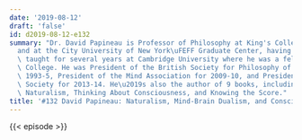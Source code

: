 ```yaml
---
date: '2019-08-12'
draft: 'false'
id: d2019-08-12-e132
summary: "Dr. David Papineau is Professor of Philosophy at King's College London \uFEFF\
  and at the City University of New York\uFEFF Graduate Center, having previously\
  \ taught for several years at Cambridge University where he was a fellow of Robinson\
  \ College. He was President of the British Society for Philosophy of Science for\
  \ 1993-5, President of the Mind Association for 2009-10, and President of the Aristotelian\
  \ Society for 2013-14. He\u2019s also the author of 9 books, including Philosophical\
  \ Naturalism, Thinking About Consciousness, and Knowing the Score."
title: '#132 David Papineau: Naturalism, Mind-Brain Dualism, and Consciousness'
---
```

{{< episode >}}
